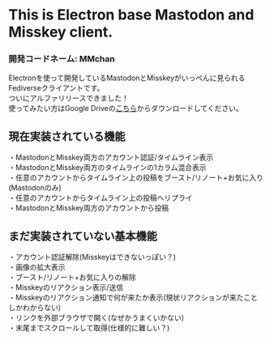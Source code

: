 # This is Electron base Mastodon and Misskey client.
<h3>開発コードネーム: MMchan</h3>

<p>
Electronを使って開発しているMastodonとMisskeyがいっぺんに見られるFediverseクライアントです。<br/>
ついにアルファリリースできました！<br/>
使ってみたい方はGoogle Driveの<a href="https://drive.google.com/drive/folders/16xwNbQCl5kRLfJdK3DT84652JdvTHfFP?usp=drive_link" target="_blank">こちら</a>からダウンロードしてください。
</p>

<h2>現在実装されている機能</h2>
<p>
・MastodonとMisskey両方のアカウント認証/タイムライン表示<br/>
・MastodonとMisskey両方のタイムラインの1カラム混合表示<br/>
・任意のアカウントからタイムライン上の投稿をブースト/リノート+お気に入り(Mastodonのみ)<br/>
・任意のアカウントからタイムライン上の投稿へリプライ<br/>
・MastodonとMisskey両方のアカウントから投稿
</p>

<h2>まだ実装されていない基本機能</h2>
<p>
・アカウント認証解除(Misskeyはできないっぽい？)<br/>
・画像の拡大表示<br/>
・ブースト/リノート+お気に入りの解除<br/>
・Misskeyのリアクション表示/送信<br/>
・Misskeyのリアクション通知で何が来たか表示(現状リアクションが来たことしかわからない)<br/>
・リンクを外部ブラウザで開く(なぜかうまくいかない)<br/>
・末尾までスクロールして取得(仕様的に難しい？)<br/>
</p>
